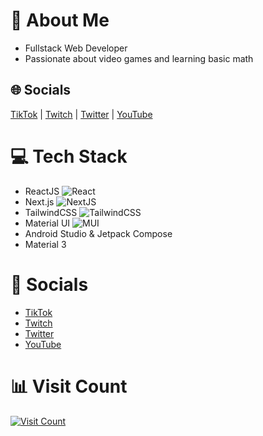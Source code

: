 # 👋 About Me
- Fullstack Web Developer
- Passionate about video games and learning basic math

## 🌐 Socials
[TikTok](https://tiktok.com/@zoneeox) | [Twitch](https://twitch.tv/zoneeoX) | [Twitter](https://twitter.com/zoneeoX) | [YouTube](https://youtube.com/channel/UC2Y8PH2PzQJPMtui0ejv9cQ)

# 💻 Tech Stack
- ReactJS ![React](https://img.shields.io/badge/react-%2320232a.svg?style=for-the-badge&logo=react&logoColor=%2361DAFB)
- Next.js ![NextJS](https://img.shields.io/badge/Next-black?style=for-the-badge&logo=next.js&logoColor=white)
- TailwindCSS ![TailwindCSS](https://img.shields.io/badge/tailwindcss-%2338B2AC.svg?style=for-the-badge&logo=tailwind-css&logoColor=white)
- Material UI ![MUI](https://img.shields.io/badge/MUI-%230081CB.svg?style=for-the-badge&logo=material-ui&logoColor=white)
- Android Studio & Jetpack Compose
- Material 3

# 📱 Socials
- [TikTok](https://tiktok.com/@zoneeox)
- [Twitch](https://twitch.tv/zoneeoX)
- [Twitter](https://twitter.com/zoneeoX)
- [YouTube](https://youtube.com/channel/UC2Y8PH2PzQJPMtui0ejv9cQ)

# 📊 Visit Count
[![Visit Count](https://visitcount.itsvg.in/api?id=zoneeoX&icon=3&color=6)](https://visitcount.itsvg.in)
